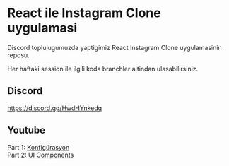 # React ile Instagram Clone uygulamasi

Discord toplulugumuzda yaptigimiz React Instagram Clone uygulamasinin reposu.

Her haftaki session ile ilgili koda branchler altindan ulasabilirsiniz.

## Discord

https://discord.gg/HwdHYnkedq

## Youtube
Part 1: [Konfigürasyon](https://www.youtube.com/watch?v=_Lt0RwaT9t0)<br/>
Part 2: [UI Components](https://www.youtube.com/watch?v=9HCHYzmFkmg)

